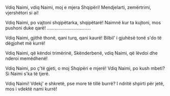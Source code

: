Vdiq Naimi, vdiq Naimi,
moj e mjera Shqipëri!
Mendjelarti, zemërtrimi,
vjershëtori si ai!

Vdiq Naimi, po vajtoni
shqipëtarka, shqipëtarë!
Naimnë kur ta kujtoni,
mos pushoni duke qarë!
..................................

Vdiq Naimi, gjithë thonë,
qani turq, qani kaurë!
Bilbil' i gjuhësë tonë
s'do të dëgjohet më kurrë!

Vdiq Naimi, që këndoi
trimërinë, Skënderbenë,
vdiq Naimi, që lëvdoi
dhe nderoi memëdhenë!

Vdiq Naimi, po ç'të gjeti,
o moj Shqipëri e mjerë!
Vdiq Naimi, po kush mbeti?
Si Naimi s'ka të tjerë.

Vdiq Naimi! Vdekj' e shkretë,
pse more të tillë burrë?
I ndritë shpirti për jetë,
mos i vdektë nami kurrë!